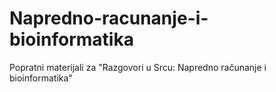 # Napredno-racunanje-i-bioinformatika
Popratni materijali za "Razgovori u Srcu: Napredno računanje i bioinformatika"
